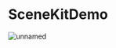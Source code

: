 # SceneKitDemo

![unnamed](https://user-images.githubusercontent.com/80636783/173998458-5c58efad-2c20-4326-843d-e9a1ec0fc626.gif)
